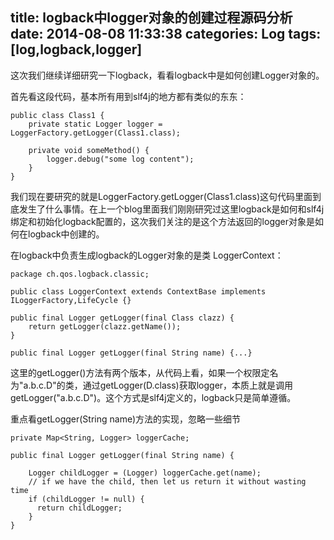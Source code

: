 title: logback中logger对象的创建过程源码分析
date: 2014-08-08 11:33:38
categories: Log
tags: [log,logback,logger]
---

这次我们继续详细研究一下logback，看看logback中是如何创建Logger对象的。

<!--more-->

首先看这段代码，基本所有用到slf4j的地方都有类似的东东：

	public class Class1 {
		private static Logger logger = LoggerFactory.getLogger(Class1.class);

		private void someMethod() {
			logger.debug("some log content");
		}
	}

我们现在要研究的就是LoggerFactory.getLogger(Class1.class)这句代码里面到底发生了什么事情。在上一个blog里面我们刚刚研究过这里logback是如何和slf4j绑定和初始化logback配置的，这次我们关注的是这个方法返回的logger对象是如何在logback中创建的。

在logback中负责生成logback的Logger对象的是类 LoggerContext：

	package ch.qos.logback.classic;

	public class LoggerContext extends ContextBase implements ILoggerFactory,LifeCycle {}

	public final Logger getLogger(final Class clazz) {
		return getLogger(clazz.getName());
	}

	public final Logger getLogger(final String name) {...}

这里的getLogger()方法有两个版本，从代码上看，如果一个权限定名为"a.b.c.D"的类，通过getLogger(D.class)获取logger，本质上就是调用getLogger("a.b.c.D")。这个方式是slf4j定义的，logback只是简单遵循。

重点看getLogger(String name)方法的实现，忽略一些细节

	private Map<String, Logger> loggerCache;

	public final Logger getLogger(final String name) {
		
	    Logger childLogger = (Logger) loggerCache.get(name);
	    // if we have the child, then let us return it without wasting time
	    if (childLogger != null) {
	      return childLogger;
	    }
	}
